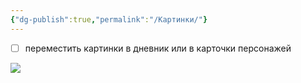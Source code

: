 ```yaml
---
{"dg-publish":true,"permalink":"/Картинки/"}
---
```


- [ ] переместить картинки в дневник или в карточки персонажей

![](https://foundry.owlbeardm.com/dresden/spoilers/photo_2023-11-23_18-51-35.jpg)




